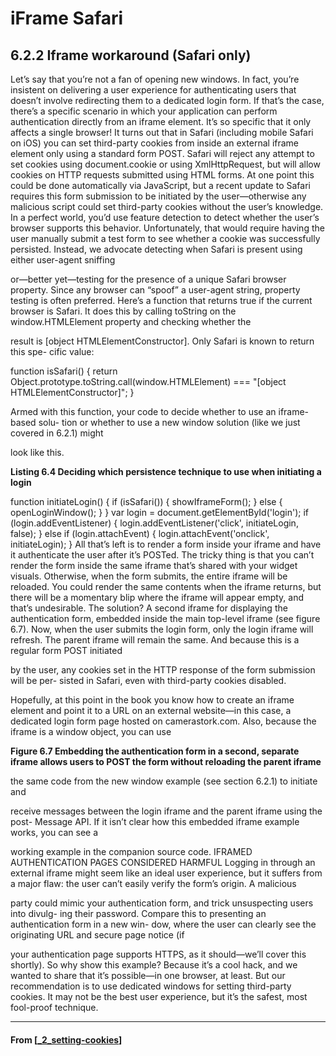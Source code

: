 # iFrame Safari

## **6.2.2 Iframe workaround (Safari only)**

Let’s say that you’re not a fan of opening new windows. In fact, you’re insistent on
delivering a user experience for authenticating users that doesn’t involve redirecting
them to a dedicated login form. If that’s the case, there’s a specific scenario in which
your application can perform authentication directly from an iframe element. It’s so
specific that it only affects a single browser!
It turns out that in Safari (including mobile Safari on iOS) you can set third-party
cookies from inside an external iframe element only using a standard form POST. Safari
will reject any attempt to set cookies using document.cookie or using XmlHttpRequest,
but will allow cookies on HTTP requests submitted using HTML forms. At one point this
could be done automatically via JavaScript, but a recent update to Safari requires this
form submission to be initiated by the user—otherwise any malicious script could set
third-party cookies without the user’s knowledge.
In a perfect world, you’d use feature detection to detect whether the user’s
browser supports this behavior. Unfortunately, that would require having the user
manually submit a test form to see whether a cookie was successfully persisted.
Instead, we advocate detecting when Safari is present using either user-agent sniffing

or—better yet—testing for the presence of a unique Safari browser property. Since
any browser can “spoof” a user-agent string, property testing is often preferred.
Here’s a function that returns true if the current browser is Safari. It does this by
calling toString on the window.HTMLElement property and checking whether the

result is [object HTMLElementConstructor]. Only Safari is known to return this spe-
cific value:

function isSafari() {
return Object.prototype.toString.call(window.HTMLElement) ===
"[object HTMLElementConstructor]";
}

Armed with this function, your code to decide whether to use an iframe-based solu-
tion or whether to use a new window solution (like we just covered in 6.2.1) might

look like this.

**Listing 6.4 Deciding which persistence technique to use when initiating a login**

function initiateLogin() {
if (isSafari()) {
showIframeForm();
} else {
openLoginWindow();
}
}
var login = document.getElementById('login');
if (login.addEventListener) {
login.addEventListener('click', initiateLogin, false);
} else if (login.attachEvent) {
login.attachEvent('onclick', initiateLogin);
}
All that’s left is to render a form inside your iframe and have it authenticate the user
after it’s POSTed. The tricky thing is that you can’t render the form inside the same
iframe that’s shared with your widget visuals. Otherwise, when the form submits, the
entire iframe will be reloaded. You could render the same contents when the iframe
returns, but there will be a momentary blip where the iframe will appear empty, and
that’s undesirable.
The solution? A second iframe for displaying the authentication form, embedded
inside the main top-level iframe (see figure 6.7).
Now, when the user submits the login form, only the login iframe will refresh. The
parent iframe will remain the same. And because this is a regular form POST initiated

by the user, any cookies set in the HTTP response of the form submission will be per-
sisted in Safari, even with third-party cookies disabled.

Hopefully, at this point in the book you know how to create an iframe element and
point it to a URL on an external website—in this case, a dedicated login form page
hosted on camerastork.com. Also, because the iframe is a window object, you can use

**Figure 6.7 Embedding the authentication form in a second, separate iframe allows users to POST the form without reloading the parent iframe**

the same code from the new window example (see section 6.2.1) to initiate and

receive messages between the login iframe and the parent iframe using the post-
Message API. If it isn’t clear how this embedded iframe example works, you can see a

working example in the companion source code.
IFRAMED AUTHENTICATION PAGES CONSIDERED HARMFUL
Logging in through an external iframe might seem like an ideal user experience, but
it suffers from a major flaw: the user can’t easily verify the form’s origin. A malicious

party could mimic your authentication form, and trick unsuspecting users into divulg-
ing their password. Compare this to presenting an authentication form in a new win-
dow, where the user can clearly see the originating URL and secure page notice (if

your authentication page supports HTTPS, as it should—we’ll cover this shortly).
So why show this example? Because it’s a cool hack, and we wanted to share that
it’s possible—in one browser, at least. But our recommendation is to use dedicated
windows for setting third-party cookies. It may not be the best user experience, but it’s
the safest, most fool-proof technique.

---

#### From [[_2_setting-cookies]]

[//begin]: # "Autogenerated link references for markdown compatibility"
[_2_setting-cookies]: _2_setting-cookies "Setting Cookies"
[//end]: # "Autogenerated link references"
